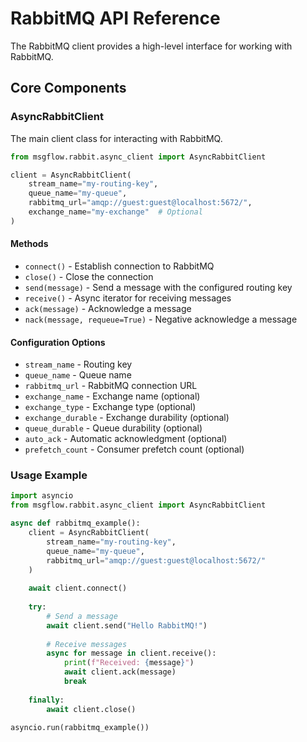 # RabbitMQ API Reference

The RabbitMQ client provides a high-level interface for working with RabbitMQ.

## Core Components

### AsyncRabbitClient

The main client class for interacting with RabbitMQ.

```python
from msgflow.rabbit.async_client import AsyncRabbitClient

client = AsyncRabbitClient(
    stream_name="my-routing-key",
    queue_name="my-queue",
    rabbitmq_url="amqp://guest:guest@localhost:5672/",
    exchange_name="my-exchange"  # Optional
)
```

#### Methods

- `connect()` - Establish connection to RabbitMQ
- `close()` - Close the connection
- `send(message)` - Send a message with the configured routing key
- `receive()` - Async iterator for receiving messages
- `ack(message)` - Acknowledge a message
- `nack(message, requeue=True)` - Negative acknowledge a message

#### Configuration Options

- `stream_name` - Routing key
- `queue_name` - Queue name
- `rabbitmq_url` - RabbitMQ connection URL
- `exchange_name` - Exchange name (optional)
- `exchange_type` - Exchange type (optional)
- `exchange_durable` - Exchange durability (optional)
- `queue_durable` - Queue durability (optional)
- `auto_ack` - Automatic acknowledgment (optional)
- `prefetch_count` - Consumer prefetch count (optional)

### Usage Example

```python
import asyncio
from msgflow.rabbit.async_client import AsyncRabbitClient

async def rabbitmq_example():
    client = AsyncRabbitClient(
        stream_name="my-routing-key",
        queue_name="my-queue",
        rabbitmq_url="amqp://guest:guest@localhost:5672/"
    )
    
    await client.connect()
    
    try:
        # Send a message
        await client.send("Hello RabbitMQ!")
        
        # Receive messages
        async for message in client.receive():
            print(f"Received: {message}")
            await client.ack(message)
            break
            
    finally:
        await client.close()

asyncio.run(rabbitmq_example())
